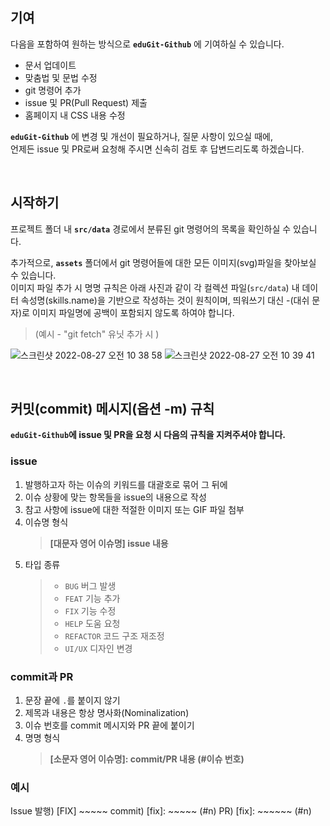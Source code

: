 ## 기여

다음을 포함하여 원하는 방식으로 **`eduGit-Github`** 에 기여하실 수 있습니다.

- 문서 업데이트
- 맞춤법 및 문법 수정
- git 명령어 추가
- issue 및 PR(Pull Request) 제출
- 홈페이지 내 CSS 내용 수정

**`eduGit-Github`** 에 변경 및 개선이 필요하거나, 질문 사항이 있으실 때에,<br />
언제든 issue 및 PR로써 요청해 주시면 신속히 검토 후 답변드리도록 하겠습니다.

&nbsp;
## 시작하기

프로젝트 폴더 내 **`src/data`** 경로에서 분류된 git 명령어의 목록을 확인하실 수 있습니다.

추가적으로, **`assets`** 폴더에서 git 명령어들에 대한 모든 이미지(svg)파일을 찾아보실 수 있습니다.<br />이미지 파일 추가 시 명명 규칙은 아래 사진과 같이 각 컬렉션 파일(`src/data`) 내 데이터 속성명(skills.name)을 기반으로 작성하는 것이 원칙이며, 띄워쓰기 대신 -(대쉬 문자)로 이미지 파일명에 공백이 포함되지 않도록 하여야 합니다.

> (예시 - "git fetch" 유닛 추가 시 )
> 
![스크린샷 2022-08-27 오전 10 38 58](https://user-images.githubusercontent.com/56868605/187009478-20a7cf61-f3de-4b16-b470-a88cad8ca15a.png)
![스크린샷 2022-08-27 오전 10 39 41](https://user-images.githubusercontent.com/56868605/187009479-ad0d468c-5b53-4c89-b611-6f0de23de764.png)

&nbsp;
## 커밋(commit) 메시지(옵션 -m) 규칙

**`eduGit-Github`에 issue 및 PR을 요청 시 다음의 규칙을 지켜주셔야 합니다.**

### issue

1. 발행하고자 하는 이슈의 키워드를 대괄호로 묶어 그 뒤에 
2. 이슈 상황에 맞는 항목들을 issue의 내용으로 작성
3. 참고 사항에 issue에 대한 적절한 이미지 또는 GIF 파일 첨부
4. 이슈명 형식
   > **[대문자 영어 이슈명] issue 내용**
5. 타입 종류
   > - `BUG` 버그 발생
   > - `FEAT` 기능 추가
   > - `FIX` 기능 수정
   > - `HELP` 도움 요청
   > - `REFACTOR` 코드 구조 재조정
   > - `UI/UX` 디자인 변경

### commit과 PR

1. 문장 끝에 `.`를 붙이지 않기
2. 제목과 내용은 항상 명사화(Nominalization)
3. 이슈 번호를 commit 메시지와 PR 끝에 붙이기
4. 명명 형식
   > **[소문자 영어 이슈명]: commit/PR 내용 (#이슈 번호)**

### 예시

Issue 발행) [FIX] ~~~~~
commit) [fix]: ~~~~~ (#n)
PR) [fix]: ~~~~~~ (#n)
